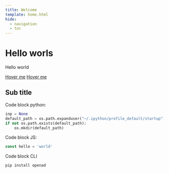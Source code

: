 ```yaml
---
title: Welcome
template: home.html
hide:
  - navigation
  - toc
---
```


# Hello worls

Hello world

[Hover me](https://example.com "I'm a tooltip!")
[Hover me][example]

[example]: https://example.com "I'm a resuable tooltip!"

## Sub title

Code block python:

```python
inp = None
default_path = os.path.expanduser("~/.ipython/profile_default/startup")****
if not os.path.exists(default_path):
    os.mkdir(default_path)
```

Code block JS:

```javascript
const hello = 'world'
```

Code block CLI

```shell
pip install openad
```
